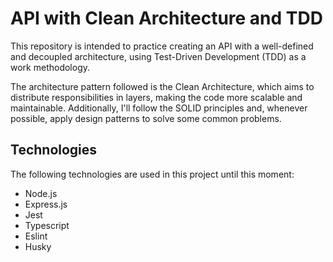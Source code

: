 # API with Clean Architecture and TDD

This repository is intended to practice creating an API with a well-defined and decoupled architecture, using Test-Driven Development (TDD) as a work methodology. 



The architecture pattern followed is the Clean Architecture, which aims to distribute responsibilities in layers, making the code more scalable and maintainable. Additionally, I'll follow the SOLID principles and, whenever possible, apply design patterns to solve some common problems.

## Technologies

The following technologies are used in this project until this moment:

- Node.js
- Express.js
- Jest
- Typescript
- Eslint
- Husky
